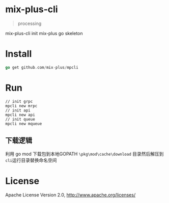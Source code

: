 # mix-plus-cli
> processing


mix-plus-cli init mix-plus go skeleton


# Install
```go
go get github.com/mix-plus/mpcli
```

# Run
```
// init grpc
mpcli new mrpc
// init api 
mpcli new api
// init queue
mpcli new mqueue
```

## 下载逻辑
利用 go mod 下载包到本地GOPATH `\pkg\mod\cache\download` 目录然后解压到`cli`运行目录替换命名空间

# License
Apache License Version 2.0, http://www.apache.org/licenses/

